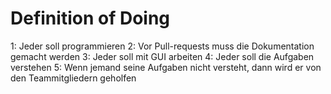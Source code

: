 # Definition of Doing
1: Jeder soll programmieren
2: Vor Pull-requests muss die Dokumentation gemacht werden
3: Jeder soll mit GUI arbeiten
4: Jeder soll die Aufgaben verstehen
5: Wenn jemand seine Aufgaben nicht versteht, dann wird er von den Teammitgliedern geholfen
